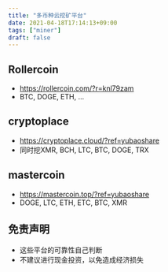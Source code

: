 ```yaml
---
title: "多币种云挖矿平台"
date: 2021-04-18T17:14:13+09:00
tags: ["miner"]
draft: false
---
```



## Rollercoin
- https://rollercoin.com/?r=knl79zam
- BTC, DOGE, ETH, ...

## cryptoplace
- https://cryptoplace.cloud/?ref=yubaoshare
- 同时挖XMR, BCH, LTC, BTC, DOGE, TRX


## mastercoin
- https://mastercoin.top/?ref=yubaoshare
- DOGE, LTC, ETH, ETC, BTC, XMR


## 免责声明
- 这些平台的可靠性自己判断
- 不建议进行现金投资，以免造成经济损失
